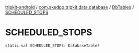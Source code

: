 [tripkit-android](../../index.md) / [com.skedgo.tripkit.data.database](../index.md) / [DbTables](index.md) / [SCHEDULED_STOPS](./-s-c-h-e-d-u-l-e-d_-s-t-o-p-s.md)

# SCHEDULED_STOPS

`static val SCHEDULED_STOPS: DatabaseTable!`